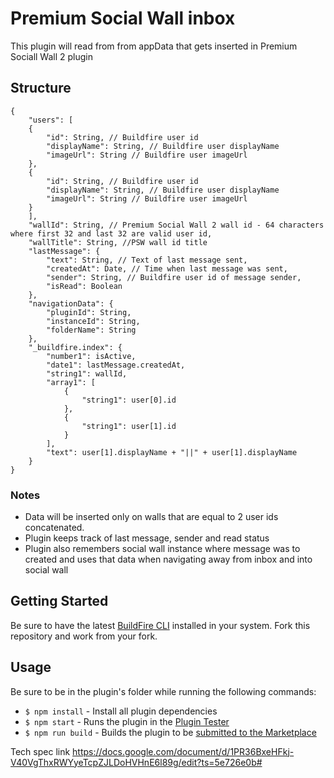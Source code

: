 # Premium Social Wall inbox
This plugin will read from from appData that gets inserted in Premium Sociall Wall 2 plugin 

## Structure

    {
        "users": [
        {
            "id": String, // Buildfire user id
            "displayName": String, // Buildfire user displayName
            "imageUrl": String // Buildfire user imageUrl
        },
        {
            "id": String, // Buildfire user id
            "displayName": String, // Buildfire user displayName
            "imageUrl": String // Buildfire user imageUrl
        }
        ],
        "wallId": String, // Premium Social Wall 2 wall id - 64 characters where first 32 and last 32 are valid user id,
        "wallTitle": String, //PSW wall id title
        "lastMessage": {
            "text": String, // Text of last message sent,
            "createdAt": Date, // Time when last message was sent,
            "sender": String, // Buildfire user id of message sender,
            "isRead": Boolean
        },
        "navigationData": {
            "pluginId": String,
            "instanceId": String,
            "folderName": String
        },
        "_buildfire.index": {
            "number1": isActive,
            "date1": lastMessage.createdAt,
            "string1": wallId,
            "array1": [
                {
                    "string1": user[0].id
                },
                {
                    "string1": user[1].id
                }
            ],
            "text": user[1].displayName + "||" + user[1].displayName
        }
    }


### Notes
- Data will be inserted only on walls that are equal to 2 user ids concatenated. 
- Plugin keeps track of last message, sender and read status
- Plugin also remembers social wall instance where message was to created and uses that data when navigating away from inbox and into social wall

## Getting Started
Be sure to have the latest [BuildFire CLI](https://github.com/BuildFire/sdk-cli) installed in your system.
Fork this repository and work from your fork.

## Usage
Be sure to be in the plugin's folder while running the following commands:

* `$ npm install` - Install all plugin dependencies
* `$ npm start` - Runs the plugin in the [Plugin Tester](https://github.com/BuildFire/sdk/wiki/How-to-test-your-Plugin-locally)
* `$ npm run build` - Builds the plugin to be [submitted to the Marketplace](https://github.com/BuildFire/sdk/wiki/How-to-submit-your-plugin)


Tech spec link 
https://docs.google.com/document/d/1PR36BxeHFkj-V40VgThxRWYyeTcpZJLDoHVHnE6l89g/edit?ts=5e726e0b#

